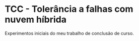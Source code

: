 # TCC - Tolerância a falhas com nuvem híbrida

Experimentos iniciais do meu trabalho de conclusão de curso.  
